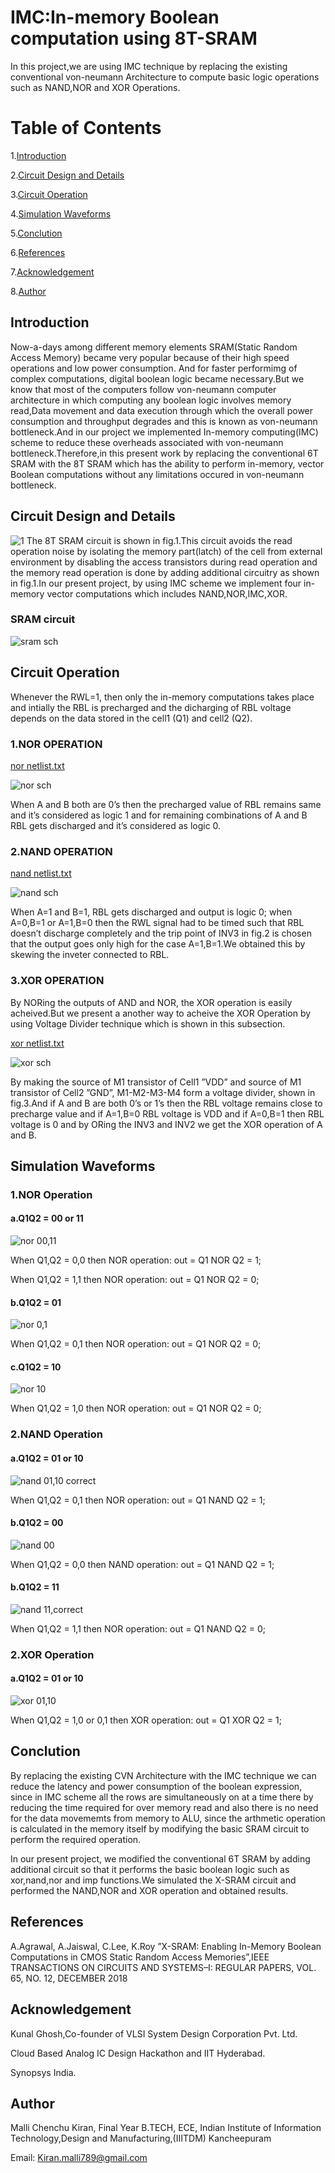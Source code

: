 # IMC:In-memory Boolean computation using 8T-SRAM

In this project,we are using IMC technique by replacing the existing conventional von-neumann Architecture to compute basic logic operations such as NAND,NOR and XOR Operations.

# Table of Contents

1.[Introduction](#Introduction)

2.[Circuit Design and Details](#Circuit-Design-and-Details)

3.[Circuit Operation](#Circuit-Operation)
   
4.[Simulation Waveforms](#Simulation-Waveforms)

5.[Conclution](#Conclution)

6.[References](#References)

7.[Acknowledgement](#Acknowledgement)

8.[Author](#Author)

## Introduction

Now-a-days among different memory elements
SRAM(Static Random Access Memory) became very popular
because of their high speed operations and low power consumption.
And for faster performimg of complex computations,
digital boolean logic became necessary.But we know that most
of the computers follow von-neumann computer architecture in
which computing any boolean logic involves memory read,Data
movement and data execution through which the overall power
consumption and throughput degrades and this is known as
von-neumann bottleneck.And in our project we implemented
In-memory computing(IMC) scheme to reduce these overheads
associated with von-neumann bottleneck.Therefore,in this present
work by replacing the conventional 6T SRAM with the 8T SRAM
which has the ability to perform in-memory, vector Boolean
computations without any limitations occured in von-neumann
bottleneck.

## Circuit Design and Details

![1](https://user-images.githubusercontent.com/99113992/156103652-cac5bf4b-8bd8-4dad-a428-a66f4bd467bb.PNG)
The 8T SRAM circuit is shown in fig.1.This circuit avoids
the read operation noise by isolating the memory part(latch)
of the cell from external environment by disabling the access
transistors during read operation and the memory read
operation is done by adding additional circuitry as shown in
fig.1.In our present project, by using IMC scheme we implement
four in-memory vector computations which includes
NAND,NOR,IMC,XOR.
### SRAM circuit
![sram sch](https://user-images.githubusercontent.com/99113992/156110098-13c60c32-8fe8-47cf-8a2d-17521f8991bc.PNG)

## Circuit Operation

Whenever the RWL=1, then only the in-memory computations
takes place and intially the RBL is precharged and the
dicharging of RBL voltage depends on the data stored in the
cell1 (Q1) and cell2 (Q2).
### 1.NOR OPERATION
[nor netlist.txt](https://github.com/Kiranmalli789/X-SRAM-IMC/files/8159069/nor.netlist.txt)

![nor sch](https://user-images.githubusercontent.com/99113992/156104263-c76ae031-c6b3-4905-9b25-834a731a1afa.PNG)

When A and B both are 0’s then the
precharged value of RBL remains same and it’s considered as
logic 1 and for remaining combinations of A and B RBL gets
discharged and it’s considered as logic 0.

### 2.NAND OPERATION
[nand netlist.txt](https://github.com/Kiranmalli789/X-SRAM-IMC/files/8159059/nand.netlist.txt)

![nand sch](https://user-images.githubusercontent.com/99113992/156104194-a79e34e6-7826-4321-aa10-10e947430a43.PNG)

When A=1 and B=1, RBL gets
discharged and output is logic 0; when A=0,B=1 or A=1,B=0
then the RWL signal had to be timed such that RBL doesn’t
discharge completely and the trip point of INV3 in fig.2 is
chosen that the output goes only high for the case A=1,B=1.We obtained this by skewing the inveter connected to RBL.

### 3.XOR OPERATION
By NORing the outputs of AND and NOR, the XOR operation is easily acheived.But we present a another way to acheive the XOR Operation by using Voltage Divider technique which 
is shown in this subsection.

[xor netlist.txt](https://github.com/Kiranmalli789/X-SRAM-IMC/files/8159085/xor.netlist.txt)

![xor sch](https://user-images.githubusercontent.com/99113992/156104321-7081955b-7346-4b88-b463-dcc32bfdb976.PNG)

By making the source of M1 transistor
of Cell1 ”VDD” and source of M1 transistor of Cell2
”GND”, M1-M2-M3-M4 form a voltage divider, shown in
fig.3.And if A and B are both 0’s or 1’s then the RBL voltage
remains close to precharge value and if A=1,B=0 RBL voltage
is VDD and if A=0,B=1 then RBL voltage is 0 and by ORing
the INV3 and INV2 we get the XOR operation of A and B.

## Simulation Waveforms

### 1.NOR Operation

#### a.Q1Q2 = 00 or 11
![nor 00,11](https://user-images.githubusercontent.com/99113992/156104696-d0e2530e-d8b8-47f2-b9be-a4a49d11de91.PNG)

When Q1,Q2 = 0,0 then NOR operation: out = Q1 NOR Q2 = 1;

When Q1,Q2 = 1,1 then NOR operation: out = Q1 NOR Q2 = 0;
#### b.Q1Q2 = 01
![nor 0,1](https://user-images.githubusercontent.com/99113992/156104741-ba97b459-19ac-462a-9738-2d04379aa1fe.PNG)

When Q1,Q2 = 0,1 then NOR operation: out = Q1 NOR Q2 = 0;
#### c.Q1Q2 = 10
![nor 10](https://user-images.githubusercontent.com/99113992/156104782-5bc95f18-797b-45ca-b7b5-afdcbfee6242.PNG)

When Q1,Q2 = 1,0 then NOR operation: out = Q1 NOR Q2 = 0;
### 2.NAND Operation

#### a.Q1Q2 = 01 or 10
![nand 01,10 correct](https://user-images.githubusercontent.com/99113992/156104403-ca1918e8-ee22-4a5c-90a2-e81b90d91f8e.PNG)

When Q1,Q2 = 0,1 then NOR operation: out = Q1 NAND Q2 = 1;
#### b.Q1Q2 = 00
![nand 00](https://user-images.githubusercontent.com/99113992/156104571-279ffbc9-26f6-4c00-a44f-6481c3a0c66c.PNG)

When Q1,Q2 = 0,0 then NAND operation: out = Q1 NAND Q2 = 1;

#### b.Q1Q2 = 11
![nand 11,correct](https://user-images.githubusercontent.com/99113992/156104642-495e5a95-b8e6-4403-94ff-7cae7b594020.PNG)

When Q1,Q2 = 1,1 then NOR operation: out = Q1 NAND Q2 = 0;

### 2.XOR Operation

#### a.Q1Q2 = 01 or 10
![xor 01,10](https://user-images.githubusercontent.com/99113992/156104886-006d1fc3-dcff-4c2d-b68f-38bc77fd6917.PNG)

When Q1,Q2 = 1,0 or 0,1 then XOR operation: out = Q1 XOR Q2 = 1;

## Conclution

By replacing the existing CVN Architecture with the IMC technique we can reduce the latency and power consumption of the boolean expression, since in IMC scheme all the rows 
are simultaneously on at a time there by reducing the time required for over memory read and also there is no need for the data movememts from memory to ALU, since the arthmetic 
operation is calculated in the memory itself by modifying the basic SRAM circuit to perform the required operation.

In our present project, we modified the conventional 6T SRAM by adding additional circuit so that it performs the basic boolean logic such as xor,nand,nor and imp functions.We
simulated the X-SRAM circuit and performed the NAND,NOR and XOR operation and obtained results.

## References

A.Agrawal, A.Jaiswal, C.Lee, K.Roy ”X-SRAM: Enabling
In-Memory Boolean Computations in CMOS Static Random
Access Memories”,IEEE TRANSACTIONS ON CIRCUITS
AND SYSTEMS–I: REGULAR PAPERS, VOL. 65, NO. 12,
DECEMBER 2018

## Acknowledgement

Kunal Ghosh,Co-founder of VLSI System Design Corporation Pvt. Ltd.

Cloud Based Analog IC Design Hackathon and IIT Hyderabad.

Synopsys India.

## Author

Malli Chenchu Kiran, Final Year B.TECH, ECE, Indian Institute of Information Technology,Design and Manufacturing,(IIITDM) Kancheepuram

Email: Kiran.malli789@gmail.com
